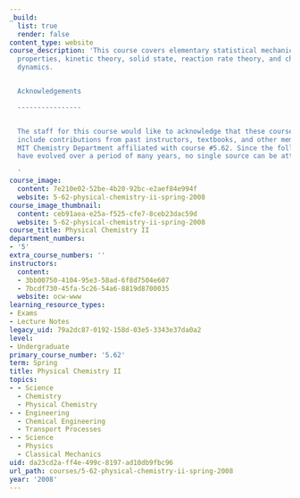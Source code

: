 ```yaml
---
_build:
  list: true
  render: false
content_type: website
course_description: 'This course covers elementary statistical mechanics, transport
  properties, kinetic theory, solid state, reaction rate theory, and chemical reaction
  dynamics.


  Acknowledgements

  ----------------


  The staff for this course would like to acknowledge that these course materials
  include contributions from past instructors, textbooks, and other members of the
  MIT Chemistry Department affiliated with course #5.62. Since the following works
  have evolved over a period of many years, no single source can be attributed.

  '
course_image:
  content: 7e210e02-52be-4b20-92bc-e2aef84e994f
  website: 5-62-physical-chemistry-ii-spring-2008
course_image_thumbnail:
  content: ceb91aea-e25a-f525-cfe7-8ceb23dac59d
  website: 5-62-physical-chemistry-ii-spring-2008
course_title: Physical Chemistry II
department_numbers:
- '5'
extra_course_numbers: ''
instructors:
  content:
  - 3bb00750-4104-95e3-58ad-6f8d7504e607
  - 7bcdf730-45fa-5c26-54a6-8819d8700035
  website: ocw-www
learning_resource_types:
- Exams
- Lecture Notes
legacy_uid: 79a2dc87-0192-158d-03e5-3343e37da0a2
level:
- Undergraduate
primary_course_number: '5.62'
term: Spring
title: Physical Chemistry II
topics:
- - Science
  - Chemistry
  - Physical Chemistry
- - Engineering
  - Chemical Engineering
  - Transport Processes
- - Science
  - Physics
  - Classical Mechanics
uid: da23cd2a-ff4e-499c-8197-ad10db9fbc96
url_path: courses/5-62-physical-chemistry-ii-spring-2008
year: '2008'
---
```

